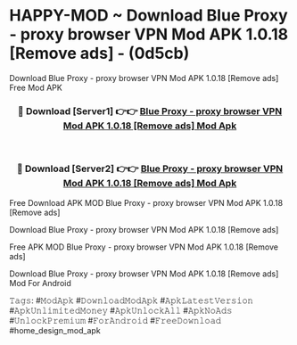 # HAPPY-MOD ~ Download Blue Proxy - proxy browser VPN Mod APK 1.0.18 [Remove ads] - (0d5cb)
Download Blue Proxy - proxy browser VPN Mod APK 1.0.18 [Remove ads] Free Mod APK

<div align="center">
<h3>🔴 Download [Server1] 👉👉 <a href="https://apk-comot.site?title=Blue_Proxy_-_proxy_browser_VPN_Mod_APK_1.0.18_[Remove_ads]">Blue Proxy - proxy browser VPN Mod APK 1.0.18 [Remove ads] Mod Apk</a></h3><br>

<h3>🔴 Download [Server2] 👉👉 <a href="https://apk-comot.site?title=Blue_Proxy_-_proxy_browser_VPN_Mod_APK_1.0.18_[Remove_ads]">Blue Proxy - proxy browser VPN Mod APK 1.0.18 [Remove ads] Mod Apk</a></h3>
</div>


Free Download APK MOD Blue Proxy - proxy browser VPN Mod APK 1.0.18 [Remove ads]

Download Blue Proxy - proxy browser VPN Mod APK 1.0.18 [Remove ads] 

Free APK MOD Blue Proxy - proxy browser VPN Mod APK 1.0.18 [Remove ads] 

Download Blue Proxy - proxy browser VPN Mod APK 1.0.18 [Remove ads] Mod For Android

𝚃𝚊𝚐𝚜: #𝙼𝚘𝚍𝙰𝚙𝚔 #𝙳𝚘𝚠𝚗𝚕𝚘𝚊𝚍𝙼𝚘𝚍𝙰𝚙𝚔 #𝙰𝚙𝚔𝙻𝚊𝚝𝚎𝚜𝚝𝚅𝚎𝚛𝚜𝚒𝚘𝚗 #𝙰𝚙𝚔𝚄𝚗𝚕𝚒𝚖𝚒𝚝𝚎𝚍𝙼𝚘𝚗𝚎𝚢 #𝙰𝚙𝚔𝚄𝚗𝚕𝚘𝚌𝚔𝙰𝚕𝚕 #𝙰𝚙𝚔𝙽𝚘𝙰𝚍𝚜 #𝚄𝚗𝚕𝚘𝚌𝚔𝙿𝚛𝚎𝚖𝚒𝚞𝚖 #𝙵𝚘𝚛𝙰𝚗𝚍𝚛𝚘𝚒𝚍 #𝙵𝚛𝚎𝚎𝙳𝚘𝚠𝚗𝚕𝚘𝚊𝚍 #home_design_mod_apk